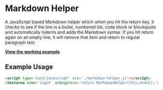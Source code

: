 # Markdown Helper

A JavaScript based Markdown helper which when you hit the return key, it checks to see if the line is a bullet, numbered list, code block or blockquote and automatically indents and adds the Markdown syntax. If you hit return again on an empty line, it will remove that item and return to regular paragraph text.

**[View the working example](http://jamiebicknell.github.io/Markdown-Helper)**

## Example Usage

```html
<script type='text/javascript' src='./markdown-helper.js'></script>
<textarea name='input' onkeypress='return MarkdownHelper(this,event);'></textarea>
```
   